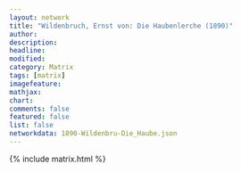 ```yaml
---
layout: network
title: "Wildenbruch, Ernst von: Die Haubenlerche (1890)"
author:
description:
headline:
modified:
category: Matrix
tags: [matrix]
imagefeature: 
mathjax: 
chart: 
comments: false
featured: false
list: false
networkdata: 1890-Wildenbru-Die_Haube.json
---
```

{% include matrix.html %}
